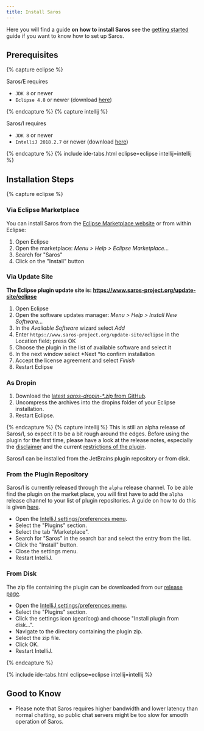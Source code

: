 ```yaml
---
title: Install Saros
---
```


Here you will find a guide **on how to install Saros**
see the [getting started](getting-started.md) guide if
you want to know how to set up Saros.

## Prerequisites

{% capture eclipse %}

Saros/E requires
*  `JDK 8` or newer
*  `Eclipse 4.8` or newer (download [here](http://www.eclipse.org/downloads/))

{% endcapture %}
{% capture intellij %}

Saros/I requires
 - `JDK 8` or newer
 - `IntelliJ 2018.2.7` or newer (download [here](https://www.jetbrains.com/idea/download/))

{% endcapture %}
{% include ide-tabs.html eclipse=eclipse intellij=intellij %}

## Installation Steps

{% capture eclipse %}

### Via Eclipse Marketplace

You can install Saros from the [Eclipse Marketplace
website](http://marketplace.eclipse.org/content/saros-distributed-collaborative-editing-and-pair-programming-0)
or from within Eclipse:

1.  Open Eclipse
2.  Open the marketplace: *Menu &gt; Help &gt; Eclipse Marketplace...*
3.  Search for "Saros"
4.  Click on the "Install" button

### Via Update Site

**The Eclipse plugin update site is:
<https://www.saros-project.org/update-site/eclipse>**

1.  Open Eclipse
2.  Open the software updates manager: *Menu &gt; Help &gt; Install New Software...*
3.  In the *Available Software* wizard select *Add*
4.  Enter `https://www.saros-project.org/update-site/eclipse` in the Location field; press OK
5.  Choose the plugin in the list of available software and select it
6.  In the next window select *Next *to confirm installation
7.  Accept the license agreement and select *Finish*
8.  Restart Eclipse

### As Dropin

1.  Download the [latest *saros-dropin-\*.zip*
    from GitHub](https://github.com/saros-project/saros/releases).
2.  Uncompress the archives into the dropins folder of your
    Eclipse installation.
3.  Restart Eclipse.

{% endcapture %}
{% capture intellij %}
This is still an alpha release of Saros/I, so expect it to be a bit rough around the edges. Before using the plugin for the first time, please have a look at the release
notes, especially the [disclaimer](/releases/saros-i_0.2.2.html#disclaimer) and the current [restrictions of the plugin](/releases/saros-i_0.2.2.html#restrictions).

Saros/I can be installed from the JetBrains plugin repository or from disk.

### From the Plugin Repository

Saros/I is currently released through the `alpha` release channel. To be able find the plugin on the market place, you will first have to add the `alpha` release channel to your list of plugin repositories. A guide on how to do this is given [here](https://plugins.jetbrains.com/docs/marketplace/custom-release-channels.html#CustomReleaseChannels-ConfiguringaCustomChannelinIntelliJPlatformBasedIDEs).

- Open the [IntelliJ settings/preferences menu](https://www.jetbrains.com/help/idea/settings-preferences-dialog.html).
- Select the "Plugins" section.
- Select the tab "Marketplace".
- Search for "Saros" in the search bar and select the entry from the list.
- Click the "Install" button.
- Close the settings menu.
- Restart IntelliJ.


### From Disk
The zip file containing the plugin can be downloaded from our [release page](https://github.com/saros-project/saros/releases).


- Open the [IntelliJ settings/preferences menu](https://www.jetbrains.com/help/idea/settings-preferences-dialog.html).
- Select the "Plugins" section.
- Click the settings icon (gear/cog) and choose "Install plugin from disk...".
- Navigate to the directory containing the plugin zip.
- Select the zip file.
- Click OK.
- Restart IntelliJ.

{% endcapture %}

{% include ide-tabs.html eclipse=eclipse intellij=intellij %}

## Good to Know

*   Please note that Saros requires higher bandwidth and lower latency
    than normal chatting, so public chat servers might be too slow for
    smooth operation of Saros.